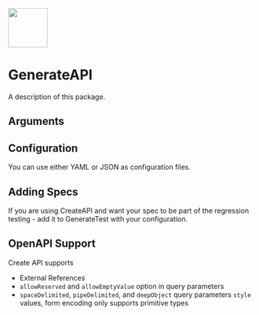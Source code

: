 <img width="80px" src="https://user-images.githubusercontent.com/1567433/146774765-4671c989-62c3-4418-8bdb-2773d7a26067.png">

# GenerateAPI

A description of this package.

## Arguments

## Configuration

You can use either YAML or JSON as configuration files.

## Adding Specs

If you are using CreateAPI and want your spec to be part of the regression testing - add it to GenerateTest with your configuration.

## OpenAPI Support

Create API supports 

- External References
- `allowReserved` and `allowEmptyValue` option in query parameters
- `spaceDelimited`, `pipeDelimited`, and `deepObject` query parameters `style` values, form encoding only supports primitive types
